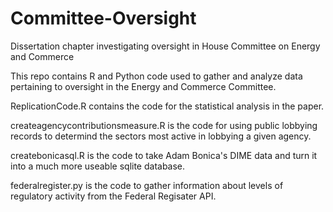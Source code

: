 # Committee-Oversight
Dissertation chapter investigating oversight in House Committee on Energy and Commerce

This repo contains R and Python code used to gather and analyze data pertaining to oversight in the Energy and Commerce Committee.

ReplicationCode.R contains the code for the statistical analysis in the paper.

createagencycontributionsmeasure.R is the code for using public lobbying records to determind the sectors most active in lobbying a given agency.

createbonicasql.R is the code to take Adam Bonica's DIME data and turn it into a much more useable sqlite database.

federalregister.py is the code to gather information about levels of regulatory activity from the Federal Regisater API.
